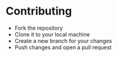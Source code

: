 # Contributing
- Fork the repository
- Clone it to your local machine
- Create a new branch for your changes
- Push changes and open a pull request
